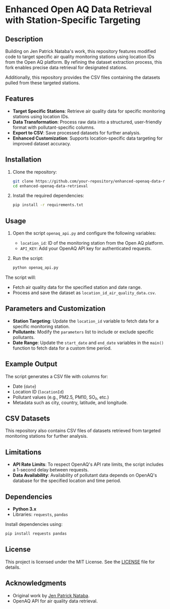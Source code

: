 
# Enhanced Open AQ Data Retrieval with Station-Specific Targeting

## Description

Building on Jen Patrick Nataba's work, this repository features modified code to target specific air quality monitoring stations using location IDs from the Open AQ platform. By refining the dataset extraction process, this fork enables precise data retrieval for designated stations.

Additionally, this repository provides the CSV files containing the datasets pulled from these targeted stations.

## Features

- **Target Specific Stations**: Retrieve air quality data for specific monitoring stations using location IDs.
- **Data Transformation**: Process raw data into a structured, user-friendly format with pollutant-specific columns.
- **Export to CSV**: Save processed datasets for further analysis.
- **Enhanced Customization**: Supports location-specific data targeting for improved dataset accuracy.

## Installation

1. Clone the repository:

    ```bash
    git clone https://github.com/your-repository/enhanced-openaq-data-retrieval.git
    cd enhanced-openaq-data-retrieval
    ```

2. Install the required dependencies:

    ```bash
    pip install -r requirements.txt
    ```

## Usage

1. Open the script `openaq_api.py` and configure the following variables:
    - `location_id`: ID of the monitoring station from the Open AQ platform.
    - `API_KEY`: Add your OpenAQ API key for authenticated requests.

2. Run the script:

    ```bash
    python openaq_api.py
    ```

The script will:
- Fetch air quality data for the specified station and date range.
- Process and save the dataset as `location_id_air_quality_data.csv`.

## Parameters and Customization

- **Station Targeting**: Update the `location_id` variable to fetch data for a specific monitoring station.
- **Pollutants**: Modify the `parameters` list to include or exclude specific pollutants.
- **Date Range**: Update the `start_date` and `end_date` variables in the `main()` function to fetch data for a custom time period.

## Example Output

The script generates a CSV file with columns for:
- Date (`date`)
- Location ID (`locationId`)
- Pollutant values (e.g., PM2.5, PM10, SO₂, etc.)
- Metadata such as city, country, latitude, and longitude.

## CSV Datasets

This repository also contains CSV files of datasets retrieved from targeted monitoring stations for further analysis.

## Limitations

- **API Rate Limits**: To respect OpenAQ's API rate limits, the script includes a 1-second delay between requests.
- **Data Availability**: Availability of pollutant data depends on OpenAQ's database for the specified location and time period.

## Dependencies

- **Python 3.x**
- Libraries: `requests`, `pandas`

Install dependencies using:

```bash
pip install requests pandas
```

## License

This project is licensed under the MIT License. See the [LICENSE](LICENSE) file for details.

## Acknowledgments

- Original work by [Jen Patrick Nataba](https://github.com/jenpatricknataba).
- OpenAQ API for air quality data retrieval.
